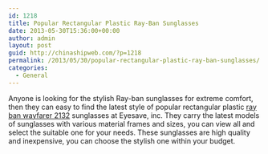 ```yaml
---
id: 1218
title: Popular Rectangular Plastic Ray-Ban Sunglasses
date: 2013-05-30T15:36:00+00:00
author: admin
layout: post
guid: http://chinashipweb.com/?p=1218
permalink: /2013/05/30/popular-rectangular-plastic-ray-ban-sunglasses/
categories:
  - General
---
```

Anyone is looking for the stylish Ray-ban sunglasses for extreme comfort, then they can easy to find the latest style of popular rectangular plastic [ray ban wayfarer 2132](http://www.eyesave.com/styles/p7675/Sunglasses-Ray-Ban-RB2132+Wayfarer+/index.aspx) sunglasses at Eyesave, inc. They carry the latest models of sunglasses with various material frames and sizes, you can view all and select the suitable one for your needs. These sunglasses are high quality and inexpensive, you can choose the stylish one within your budget.
